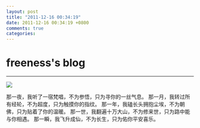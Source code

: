 ```yaml
---
layout: post
title: "2011-12-16 00:34:19"
date: 2011-12-16 00:34:19 +0800
comments: true
categories: 
---
```


# freeness's blog

----------

![](http://okqmqrbgo.bkt.clouddn.com/201112160034191.jpg)

>
那一夜，我听了一宿梵唱，不为参悟，只为寻你的一丝气息。
那一月，我转过所有经轮，不为超度，只为触摸你的指纹。
那一年，我磕长头拥抱尘埃，不为朝佛，只为贴着了你的温暖。
那一世，我翻遍十万大山，不为修来世，只为路中能与你相遇。
那一瞬，我飞升成仙，不为长生，只为佑你平安喜乐。